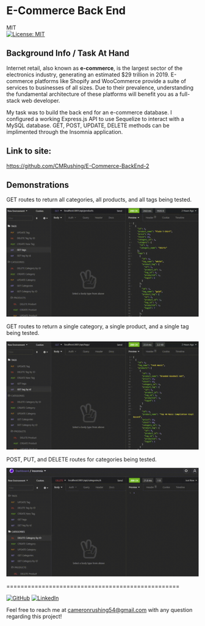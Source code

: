 # E-Commerce Back End

MIT<br>[![License: MIT](https://img.shields.io/badge/License-MIT-yellow.svg)](https://opensource.org/licenses/MIT)

## Background Info / Task At Hand

Internet retail, also known as **e-commerce**, is the largest sector of the electronics industry, generating an estimated $29 trillion in 2019. E-commerce platforms like Shopify and WooCommerce provide a suite of services to businesses of all sizes. Due to their prevalence, understanding the fundamental architecture of these platforms will benefit you as a full-stack web developer.

My task was to build the back end for an e-commerce database. I configured a working Express.js API to use Sequelize to interact with a MySQL database. GET, POST, UPDATE, DELETE methods can be implimented through the Insomnia application.

## Link to site:

https://github.com/CMRushing/E-Commerce-BackEnd-2

## Demonstrations

GET routes to return all categories, all products, and all tags being tested.

![DemoGif](./Assets/Demo1.gif)

GET routes to return a single category, a single product, and a single tag being tested.

![DemoGif](./Assets/Demo2.gif)

POST, PUT, and DELETE routes for categories being tested.

![DemoGif](./Assets/Demo3.gif)

=================================================

 [![GitHub](https://img.shields.io/badge/My%20GitHub-Click%20Me!-blueviolet?style=plastic&logo=GitHub)](https://github.com/CMRushing) 
  [![LinkedIn](https://img.shields.io/badge/My%20LinkedIn-Click%20Me!-grey?style=plastic&logo=LinkedIn&labelColor=blue)](https://www.linkedin.com/in/cameron-rushing-94207653/)

  Feel free to reach me at cameronrushing54@gmail.com with any question regarding this project!



